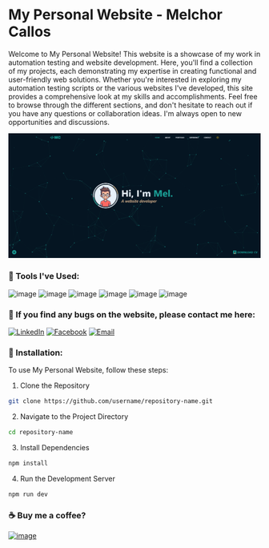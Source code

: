 # My Personal Website - Melchor Callos
Welcome to My Personal Website! This website is a showcase of my work in automation testing and website development. Here, you'll find a collection of my projects, each demonstrating my expertise in creating functional and user-friendly web solutions. Whether you're interested in exploring my automation testing scripts or the various websites I've developed, this site provides a comprehensive look at my skills and accomplishments. Feel free to browse through the different sections, and don't hesitate to reach out if you have any questions or collaboration ideas. I'm always open to new opportunities and discussions.

<img src="https://github.com/melchie04/melchorcallos/blob/main/public/screenshot.jpg?raw=true" alt="Melchor Callos Website" width="600"/>

### 🧰 Tools I've Used:
![image](https://img.shields.io/badge/HTML5-E34F26?style=for-the-badge&logo=html5&logoColor=white)
![image](https://img.shields.io/badge/CSS3-1572B6?style=for-the-badge&logo=css3&logoColor=white)
![image](https://img.shields.io/badge/JavaScript-F7DF1E?style=for-the-badge&logo=javascript&logoColor=black)
![image](https://img.shields.io/badge/Tailwind_CSS-38B2AC?style=for-the-badge&logo=tailwind-css&logoColor=white)
![image](https://img.shields.io/badge/React-20232A?style=for-the-badge&logo=react&logoColor=61DAFB)
![image](https://img.shields.io/badge/Vite-646CFF?style=for-the-badge&logo=Vite&logoColor=white)

### 📧 If you find any bugs on the website, please contact me here:
[![LinkedIn](https://img.shields.io/badge/LinkedIn-Melchor%20Callos-blue?style=flat-square&logo=linkedin)](https://linkedin.com/in/melchorcallos)
[![Facebook](https://img.shields.io/badge/facebook-melchorcallos-blue?style=flat-square&logo=facebook)](https://fb.com/melchorcallos)
[![Email](https://img.shields.io/badge/Email-melchorcallos04%40gmail.com-blue?style=flat-square&logo=gmail)](mailto:melchorcallos04@gmail.com)

### 📁 Installation:
To use My Personal Website, follow these steps:
1. Clone the Repository
```bash
git clone https://github.com/username/repository-name.git
```
2. Navigate to the Project Directory
```bash
cd repository-name
```
3. Install Dependencies
```bash
npm install
```
4. Run the Development Server
```bash
npm run dev
```

### ☕ Buy me a coffee?
[![image](https://img.shields.io/badge/paypal-melchorcallos04@gmail.com-blue?style=flat-square&logo=paypal)](https://www.paypal.com/paypalme/melchorcallos04)


